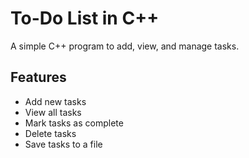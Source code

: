 # To-Do List in C++

A simple C++ program to add, view, and manage tasks.

## Features
- Add new tasks
- View all tasks
- Mark tasks as complete
- Delete tasks
- Save tasks to a file
